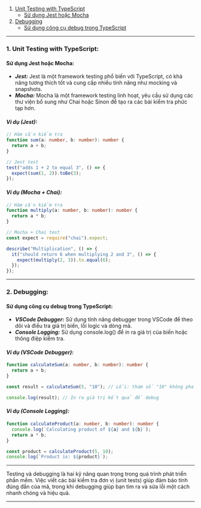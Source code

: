 1. [Unit Testing with TypeScript](#1-unit-testing-with-typescript)
   - [Sử dụng Jest hoặc Mocha](#sử-dụng-jest-hoặc-mocha)
2. [Debugging](#2-debugging)
   - [Sử dụng công cụ debug trong TypeScript](#sử-dụng-công-cụ-debug-trong-typescript)

---

### **1. Unit Testing with TypeScript:**

#### **Sử dụng Jest hoặc Mocha:**

- **_Jest:_** Jest là một framework testing phổ biến với TypeScript, có khả năng tương thích tốt và cung cấp nhiều tính năng như mocking và snapshots.
- **_Mocha:_** Mocha là một framework testing linh hoạt, yêu cầu sử dụng các thư viện bổ sung như Chai hoặc Sinon để tạo ra các bài kiểm tra phức tạp hơn.

#### _Ví dụ (Jest):_

```typescript
// Hàm cần kiểm tra
function sum(a: number, b: number): number {
  return a + b;
}

// Jest test
test("adds 1 + 2 to equal 3", () => {
  expect(sum(1, 2)).toBe(3);
});
```

#### _Ví dụ (Mocha + Chai):_

```typescript
// Hàm cần kiểm tra
function multiply(a: number, b: number): number {
  return a * b;
}

// Mocha + Chai test
const expect = require("chai").expect;

describe("Multiplication", () => {
  it("should return 6 when multiplying 2 and 3", () => {
    expect(multiply(2, 3)).to.equal(6);
  });
});
```

---

### **2. Debugging:**

#### **Sử dụng công cụ debug trong TypeScript:**

- **_VSCode Debugger:_** Sử dụng tính năng debugger trong VSCode để theo dõi và điều tra giá trị biến, lỗi logic và dòng mã.
- **_Console Logging:_** Sử dụng console.log() để in ra giá trị của biến hoặc thông điệp kiểm tra.

#### _Ví dụ (VSCode Debugger):_

```typescript
function calculateSum(a: number, b: number): number {
  return a + b;
}

const result = calculateSum(5, "10"); // Lỗi: tham số "10" không phải là số

console.log(result); // In ra giá trị kết quả để debug
```

#### _Ví dụ (Console Logging):_

```typescript
function calculateProduct(a: number, b: number): number {
  console.log(`Calculating product of ${a} and ${b}`);
  return a * b;
}

const product = calculateProduct(5, 10);
console.log(`Product is: ${product}`);
```

---

Testing và debugging là hai kỹ năng quan trọng trong quá trình phát triển phần mềm. Việc viết các bài kiểm tra đơn vị (unit tests) giúp đảm bảo tính đúng đắn của mã, trong khi debugging giúp bạn tìm ra và sửa lỗi một cách nhanh chóng và hiệu quả.

---
